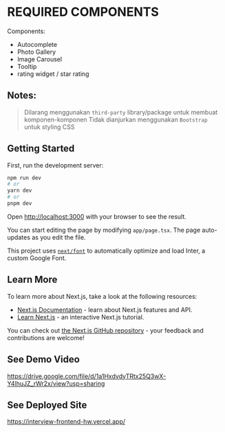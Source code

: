 # REQUIRED COMPONENTS

Components:

- Autocomplete
- Photo Gallery
- Image Carousel
- Tooltip
- rating widget / star rating

## Notes:

> Dilarang menggunakan `third-party` library/package untuk membuat komponen-komponen
> Tidak dianjurkan menggunakan `Bootstrap` untuk styling CSS

## Getting Started

First, run the development server:

```bash
npm run dev
# or
yarn dev
# or
pnpm dev
```

Open [http://localhost:3000](http://localhost:3000) with your browser to see the result.

You can start editing the page by modifying `app/page.tsx`. The page auto-updates as you edit the file.

This project uses [`next/font`](https://nextjs.org/docs/basic-features/font-optimization) to automatically optimize and load Inter, a custom Google Font.

## Learn More

To learn more about Next.js, take a look at the following resources:

- [Next.js Documentation](https://nextjs.org/docs) - learn about Next.js features and API.
- [Learn Next.js](https://nextjs.org/learn) - an interactive Next.js tutorial.

You can check out [the Next.js GitHub repository](https://github.com/vercel/next.js/) - your feedback and contributions are welcome!

## See Demo Video

https://drive.google.com/file/d/1a1HxdvdyTRtx25Q3wX-Y4lhuJZ_rWr2x/view?usp=sharing

## See Deployed Site

https://interview-frontend-hw.vercel.app/
